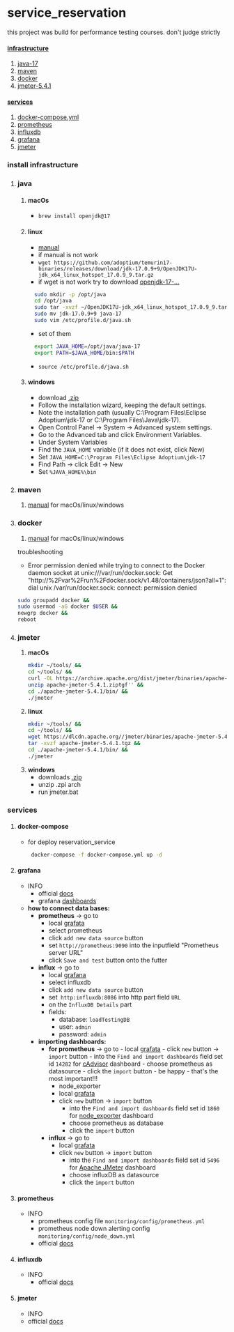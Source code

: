 # service_reservation
this project was build for performance testing courses.  don't judge strictly

#### [infrastructure](#install-infrastructure)
1. [java-17](#java)
2. [maven](#maven)
3. [docker](#docker)
4. [jmeter-5.4.1](#jmeter)

#### [services](#services)
1. [docker-compose.yml](#docker-compose)
2. [prometheus](#prometheus)
3. [influxdb](#influxdb)
4. [grafana](#grafana)
5. [jmeter](#jmeter)

### install infrastructure
1. ### java
   1. #### **macOs**
      - `brew install openjdk@17`
   2. #### **linux**
      - [manual](https://www.digitalocean.com/community/tutorials/how-to-install-java-on-centos-and-fedora) 
      - if manual is not work
      - `wget https://github.com/adoptium/temurin17-binaries/releases/download/jdk-17.0.9+9/OpenJDK17U-jdk_x64_linux_hotspot_17.0.9_9.tar.gz`
      - if wget is not work try to download [openjdk-17-...](https://adoptium.net/temurin/releases/?arch=x64&os=linux&package=jdk&version=17)
      ```bash
        sudo mkdir -p /opt/java
        cd /opt/java
        sudo tar -xvzf ~/OpenJDK17U-jdk_x64_linux_hotspot_17.0.9_9.tar.gz
        sudo mv jdk-17.0.9+9 java-17
        sudo vim /etc/profile.d/java.sh
        ```
      - set of them
      ```bash
        export JAVA_HOME=/opt/java/java-17
        export PATH=$JAVA_HOME/bin:$PATH
        ```
      - `source /etc/profile.d/java.sh`
   3. #### **windows**
      - download [.zip](https://adoptium.net/temurin/releases/?arch=x64&os=windows&package=jdk&version=17)
      - Follow the installation wizard, keeping the default settings.
      - Note the installation path (usually C:\Program Files\Eclipse Adoptium\jdk-17 or C:\Program Files\Java\jdk-17).
      - Open Control Panel → System → Advanced system settings.
      - Go to the Advanced tab and click Environment Variables.
      - Under System Variables
      - Find the `JAVA_HOME` variable (if it does not exist, click New)
      - Set `JAVA_HOME=C:\Program Files\Eclipse Adoptium\jdk-17`
      - Find Path → click Edit → New
      - Set `%JAVA_HOME%\bin`
2. ### maven
   1. [manual](https://www.baeldung.com/install-maven-on-windows-linux-mac#bd-installing-maven-on-mac-os-x) for macOs/linux/windows
3. ### docker
   1. [manual](https://docs.docker.com/desktop/) for macOs/linux/windows

   troubleshooting
      - Error permission denied while trying to connect to the Docker daemon socket at unix:///var/run/docker.sock: Get "http://%2Fvar%2Frun%2Fdocker.sock/v1.48/containers/json?all=1": dial unix /var/run/docker.sock: connect: permission denied

      ```bash
      sudo groupadd docker &&
      sudo usermod -aG docker $USER &&
      newgrp docker &&
      reboot
      ```
4. ### jmeter
   1. **macOs**
      ```bash
      mkdir ~/tools/ &&
      cd ~/tools/ &&
      curl -OL https://archive.apache.org/dist/jmeter/binaries/apache-jmeter-5.4.1.zip      
      unzip apache-jmeter-5.4.1.ziptgf'' &&
      cd ./apache-jmeter-5.4.1/bin/ &&
      ./jmeter
      ```
   2. **linux**
      ```bash
      mkdir ~/tools/ &&
      cd ~/tools/ &&
      wget https://dlcdn.apache.org//jmeter/binaries/apache-jmeter-5.4.1.tgz &&
      tar -xvzf apache-jmeter-5.4.1.tgz &&
      cd ./apache-jmeter-5.4.1/bin/ &&
      ./jmeter
      ```
   3. **windows**
      - downloads [.zip](https://dlcdn.apache.org//jmeter/binaries/apache-jmeter-5.4.1.zip)
      - unzip .zpi arch
      - run jmeter.bat

### services
1. #### **docker-compose** 
   -  for deploy reservation_service
       ```bash
        docker-compose -f docker-compose.yml up -d 
       ```
   
2. #### **grafana**
   - INFO
     - official [docs](https://grafana.com/docs/grafana/latest/)
     - grafana [dashboards](https://grafana.com/grafana/dashboards/)
   - **how to connect data bases:**
       - **prometheus** -> go to
         - local [grafata](http://localhost:3001/connections/add-new-connection)
         - select prometheus
         - click `add new data source` button
         - set `http://prometheus:9090` into the inputfield "Prometheus server URL"
         - click `Save and test` button onto the futter 
       - **influx** -> go to
         - local [grafana](http://localhost:3001/connections/add-new-connection)
         - select influxdb
         - click `add new data source` button
         - set` http:influxdb:8086` into http part field `URL`
         - on the `InfluxDB Details` part
         - fields:
           - database: `loadTestingDB`
           - user: `admin`
           - password: `admin`
     - **importing dashboards:**
       - **for prometheus** -> go to
              - local [grafata](http://localhost:3001/dashboards)
              - click `new` button -> `import` button
                   - into the `Find and import dashboards` field set id `14282` for [cAdvisor](https://grafana.com/grafana/dashboards/14282-cadvisor-exporter/) dashboard
                     - choose prometheus as datasource
                     - click the `import` button
                     - be happy - that's the most important!!!
         - node_exporter
         - local [grafata](http://localhost:3001/dashboards)
         - click `new` button -> `import` button
             - into the `Find and import dashboards` field set id `1860` for [node_exporter](https://grafana.com/grafana/dashboards/1860-node-exporter-full/) dashboard
             - choose prometheus as database
             - click the `import` button
       - **influx** -> go to
         - local [grafata](http://localhost:3001/dashboards)
         - click `new` button -> `import` button
           - into the `Find and import dashboards` field set id `5496` for [Apache JMeter](https://grafana.com/grafana/dashboards/5496-apache-jmeter-dashboard-by-ubikloadpack/) dashboard
           - choose influxDB as datasource
           - click the `import` button
3. #### **prometheus**
    - INFO 
      - prometheus config file `monitoring/config/prometheus.yml`
      - prometheus node down alerting config `monitoring/config/node_down.yml`
      - official [docs](https://prometheus.io/docs/introduction/overview/)
4. #### **influxdb**
    - INFO
      - official [docs](https://docs.influxdata.com/influxdb/v1/)
5. #### **jmeter**
    - INFO
     - official [docs](https://jmeter.apache.org/usermanual/index.html)
